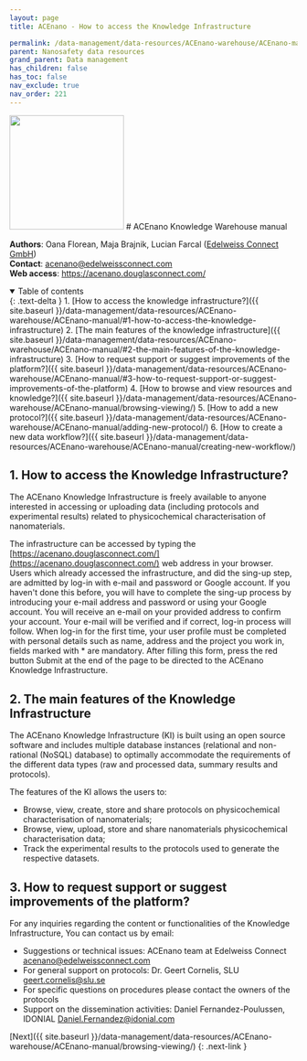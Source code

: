```yaml
---
layout: page
title: ACEnano - How to access the Knowledge Infrastructure

permalink: /data-management/data-resources/ACEnano-warehouse/ACEnano-manual/
parent: Nanosafety data resources
grand_parent: Data management
has_children: false
has_toc: false
nav_exclude: true
nav_order: 221
---
```


<img src="{{ site.baseurl }}/images/logos/acenano.png" width="200" class="image--right" />
# ACEnano Knowledge Warehouse manual

**Authors**: Oana Florean, Maja Brajnik, Lucian Farcal ([Edelweiss Connect GmbH](https://edelweissconnect.com/))<br>
**Contact**: <acenano@edelweissconnect.com><br>
**Web access**: <https://acenano.douglasconnect.com/>

<details open markdown="block">
  <summary>
    Table of contents
  </summary>
  {: .text-delta }
1. [How to access the knowledge infrastructure?]({{ site.baseurl }}/data-management/data-resources/ACEnano-warehouse/ACEnano-manual/#1-how-to-access-the-knowledge-infrastructure)
2. [The main features of the knowledge infrastructure]({{ site.baseurl }}/data-management/data-resources/ACEnano-warehouse/ACEnano-manual/#2-the-main-features-of-the-knowledge-infrastructure)
3. [How to request support or suggest improvements of the platform?]({{ site.baseurl }}/data-management/data-resources/ACEnano-warehouse/ACEnano-manual/#3-how-to-request-support-or-suggest-improvements-of-the-platform)
4. [How to browse and view resources and knowledge?]({{ site.baseurl }}/data-management/data-resources/ACEnano-warehouse/ACEnano-manual/browsing-viewing/)
5. [How to add a new protocol?]({{ site.baseurl }}/data-management/data-resources/ACEnano-warehouse/ACEnano-manual/adding-new-protocol/)
6. [How to create a new data workflow?]({{ site.baseurl }}/data-management/data-resources/ACEnano-warehouse/ACEnano-manual/creating-new-workflow/)
</details>


## 1. How to access the Knowledge Infrastructure?
The ACEnano Knowledge Infrastructure is freely available to anyone interested in accessing or uploading data (including protocols and experimental results) related to physicochemical characterisation of nanomaterials.

The infrastructure can be accessed by typing the [https://acenano.douglasconnect.com/](https://acenano.douglasconnect.com/) web address in your browser. Users which already accessed the infrastructure, and did the sing-up step, are admitted by log-in with e-mail and password or Google account. If you haven't done this before, you will have to complete the sing-up process by introducing your e-mail address and password or using your Google account. You will receive an e-mail on your provided address to confirm your account. Your e-mail will be verified and if correct, log-in process will follow. When log-in for the first time, your user profile must be completed with personal details such as name, address and the project you work in, fields marked with * are mandatory. After filling this form, press the red button Submit at the end of the page to be directed to the ACEnano Knowledge Infrastructure.

## 2. The main features of the Knowledge Infrastructure
The ACEnano Knowledge Infrastructure (KI) is built using an open source software and includes multiple database instances (relational and non-rational (NoSQL) database) to optimally accommodate the requirements of the different data types (raw and processed data, summary results and protocols).

The features of the KI allows the users to:
* Browse, view, create, store and share protocols on physicochemical characterisation of nanomaterials;
* Browse, view, upload, store and share nanomaterials physicochemical characterisation data;
* Track the experimental results to the protocols used to generate the respective datasets.

## 3. How to request support or suggest improvements of the platform?
For any inquiries regarding the content or functionalities of the Knowledge Infrastructure, You can contact us by email:
* Suggestions or technical issues: ACEnano team at Edelweiss Connect <acenano@edelweissconnect.com>
* For general support on protocols: Dr. Geert Cornelis, SLU <geert.cornelis@slu.se>
* For specific questions on procedures please contact the owners of the protocols
* Support on the dissemination activities: Daniel Fernandez-Poulussen, IDONIAL <Daniel.Fernandez@idonial.com>

[Next]({{ site.baseurl }}/data-management/data-resources/ACEnano-warehouse/ACEnano-manual/browsing-viewing/)
{: .next-link }
